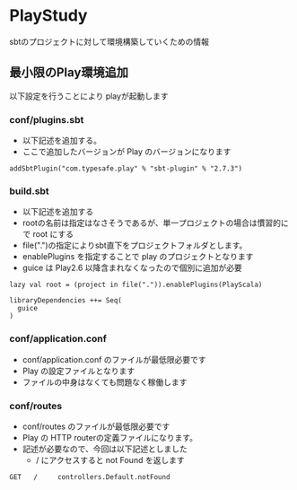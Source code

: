 # PlayStudy

sbtのプロジェクトに対して環境構築していくための情報

## 最小限のPlay環境追加

以下設定を行うことにより playが起動します

### conf/plugins.sbt

- 以下記述を追加する。
- ここで追加したバージョンが Play のバージョンになります

```
addSbtPlugin("com.typesafe.play" % "sbt-plugin" % "2.7.3")
```

### build.sbt

- 以下記述を追加する
- rootの名前は指定はなさそうであるが、単一プロジェクトの場合は慣習的にで root にする
- file(".")の指定によりsbt直下をプロジェクトフォルダとします。
- enablePlugins を指定することで play のプロジェクトとなります
- guice は Play2.6 以降含まれなくなったので個別に追加が必要


```
lazy val root = (project in file(".")).enablePlugins(PlayScala)

libraryDependencies ++= Seq(
  guice
)
```

### conf/application.conf

- conf/application.conf のファイルが最低限必要です
- Play の設定ファイルとなります
- ファイルの中身はなくても問題なく稼働します

### conf/routes

- conf/routes のファイルが最低限必要です
- Play の HTTP routerの定義ファイルになります。
- 記述が必要なので、今回は以下記述としました
  - / にアクセスすると not Found を返します

```
GET   /     controllers.Default.notFound
``` 


